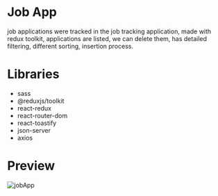 # Job App
job applications were tracked in the job tracking application, made with redux toolkit, 
applications are listed, we can delete them, has detailed filtering, different sorting, insertion process. 

# Libraries
- sass
- @reduxjs/toolkit
- react-redux
- react-router-dom
- react-toastify
- json-server
- axios

# Preview
![jobApp](https://github.com/user-attachments/assets/0c5750d6-2bc4-45db-b481-fd1b79eb7ee1)


